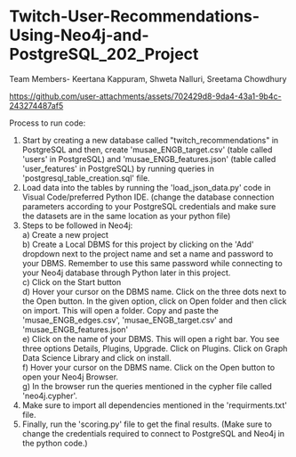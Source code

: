 # Twitch-User-Recommendations-Using-Neo4j-and-PostgreSQL_202_Project

Team Members-
Keertana Kappuram,
Shweta Nalluri,
Sreetama Chowdhury


https://github.com/user-attachments/assets/702429d8-9da4-43a1-9b4c-243274487af5

Process to run code:

1. Start by creating a new database called "twitch_recommendations" in PostgreSQL and then, create 'musae_ENGB_target.csv' (table called 'users' in PostgreSQL) and 'musae_ENGB_features.json' (table called 'user_features' in PostgreSQL) by running queries in 'postgresql_table_creation.sql' file.
2. Load data into the tables by running the 'load_json_data.py' code in Visual Code/preferred Python IDE. (change the database connection parameters according to your PostgreSQL credentials and make sure the datasets are in the same location as your python file)
3. Steps to be followed in Neo4j:  
   a) Create a new project  
   b) Create a Local DBMS for this project by clicking on the 'Add' dropdown next to the project name and set a name and password to your DBMS. Remember to use this same password while connecting to your Neo4j database through Python later in this project.  
   c) Click on the Start button  
   d) Hover your cursor on the DBMS name. Click on the three dots next to the Open button. In the given option, click on Open folder and then click on import. This will open a folder. Copy and paste the 'musae_ENGB_edges.csv', 'musae_ENGB_target.csv' and 'musae_ENGB_features.json'   
   e) Click on the name of your DBMS. This will open a right bar. You see three options Details, Plugins, Upgrade. Click on Plugins. Click on Graph Data Science Library and click on install.  
   f) Hover your cursor on the DBMS name. Click on the Open button to open your Neo4j Browser.  
   g) In the browser run the queries mentioned in the cypher file called 'neo4j.cypher'.
4. Make sure to import all dependencies mentioned in the 'requirments.txt' file.
5. Finally, run the 'scoring.py' file to get the final results. (Make sure to change the credentials required to connect to PostgreSQL and Neo4j in the python code.)
